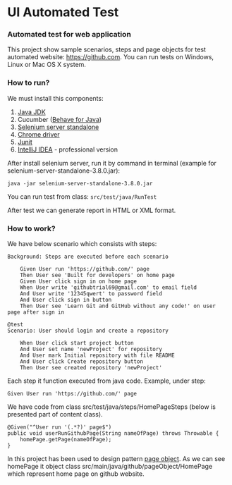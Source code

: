 # UI Automated Test

### Automated test for web application
This project show sample scenarios, steps and page objects for test automated 
website: https://github.com. You can run 
tests on Windows, Linux or Mac OS X system.


### How to run?
We must install this components:
1. [Java JDK](http://www.oracle.com/technetwork/java/javase/downloads/jdk8-downloads-2133151.html)
2. Cucumber ([Behave for Java](https://cucumber.io)) 
3. [Selenium server standalone](http://www.seleniumhq.org/download/) 
4. [Chrome driver](https://chromedriver.storage.googleapis.com/index.html?path=2.33/)
5. [Junit](http://junit.org/junit4/)
6. [IntelliJ IDEA](https://www.jetbrains.com/idea/) - professional 
version

After install selenium server, run it by command in terminal (example for 
selenium-server-standalone-3.8.0.jar):

``
java -jar selenium-server-standalone-3.8.0.jar
``

You can run test from class: 
``
src/test/java/RunTest
``


After test we can generate report in HTML or XML format.

### How to work?
We have below scenario which consists with steps: 
  
    Background: Steps are executed before each scenario
    
        Given User run 'https://github.com/' page
        Then User see 'Built for developers' on home page
        Given User click sign in on home page
        When User write 'githubtrial69@gmail.com' to email field
        And User write '12345qwert' to password field
        And User click sign in button
        Then User see 'Learn Git and GitHub without any code!' on user page after sign in

    @test
    Scenario: User should login and create a repository
    
        When User click start project button
        And User set name 'newProject' for repository
        And User mark Initial repository with file README
        And User click Create repository button
        Then User see created repository 'newProject'

Each step it function executed from java code. Example, under step:

    Given User run 'https://github.com/' page
    
We have code from class src/test/java/steps/HomePageSteps (below is presented part of content class).

    @Given("^User run '(.*?)' page$")
    public void userRunGithubPage(String nameOfPage) throws Throwable {
        homePage.getPage(nameOfPage);
    }

In this project has been used to design pattern [page object](https://martinfowler.com/bliki/PageObject.html).
As we can see homePage it object class src/main/java/github/pageObject/HomePage which represent home page 
on github website.      
